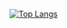
[![Top Langs](https://github-readme-stats.vercel.app/api/top-langs/?username=Hlunlun&layout=compact&theme=vision-friendly-dark&exclude_repo=Microprocessor_project,RAG,Hlunlun.github.io,OpenCV,EzLLM,Fractured-Scaphoid-Detection,Transformer,Raspberrypi-Project,Linebot-with-todolist,icd_tokenize,AES-Decoder,Decision-Tree-from-scratch)](https://github.com/anuraghazra/github-readme-stats)
